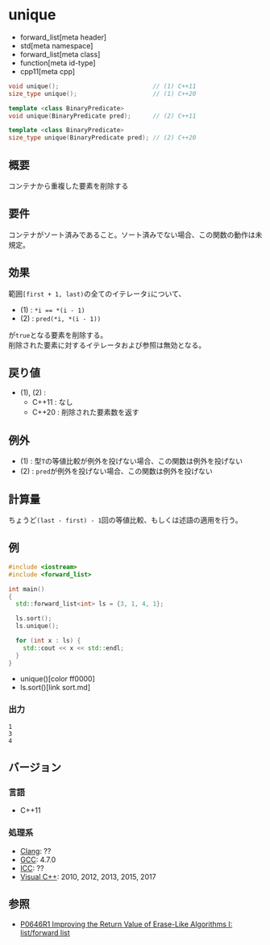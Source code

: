 # unique
* forward_list[meta header]
* std[meta namespace]
* forward_list[meta class]
* function[meta id-type]
* cpp11[meta cpp]

```cpp
void unique();                          // (1) C++11
size_type unique();                     // (1) C++20

template <class BinaryPredicate>
void unique(BinaryPredicate pred);      // (2) C++11

template <class BinaryPredicate>
size_type unique(BinaryPredicate pred); // (2) C++20
```

## 概要
コンテナから重複した要素を削除する


## 要件
コンテナがソート済みであること。ソート済みでない場合、この関数の動作は未規定。


## 効果
範囲`[first + 1, last)`の全てのイテレータ`i`について、

- (1) : `*i == *(i - 1)`
- (2) : `pred(*i, *(i - 1))`

が`true`となる要素を削除する。  
削除された要素に対するイテレータおよび参照は無効となる。


## 戻り値
- (1), (2) :
    - C++11 : なし
    - C++20 : 削除された要素数を返す


## 例外
- (1) : 型`T`の等値比較が例外を投げない場合、この関数は例外を投げない
- (2) : `pred`が例外を投げない場合、この関数は例外を投げない


## 計算量
ちょうど`(last - first) - 1`回の等値比較、もしくは述語の適用を行う。


## 例
```cpp example
#include <iostream>
#include <forward_list>

int main()
{
  std::forward_list<int> ls = {3, 1, 4, 1};

  ls.sort();
  ls.unique();

  for (int x : ls) {
    std::cout << x << std::endl;
  }
}
```
* unique()[color ff0000]
* ls.sort()[link sort.md]

### 出力
```
1
3
4
```

## バージョン
### 言語
- C++11

### 処理系
- [Clang](/implementation.md#clang): ??
- [GCC](/implementation.md#gcc): 4.7.0
- [ICC](/implementation.md#icc): ??
- [Visual C++](/implementation.md#visual_cpp): 2010, 2012, 2013, 2015, 2017


## 参照
- [P0646R1 Improving the Return Value of Erase-Like Algorithms I: list/forward list](http://www.open-std.org/jtc1/sc22/wg21/docs/papers/2018/p0646r1.pdf)

